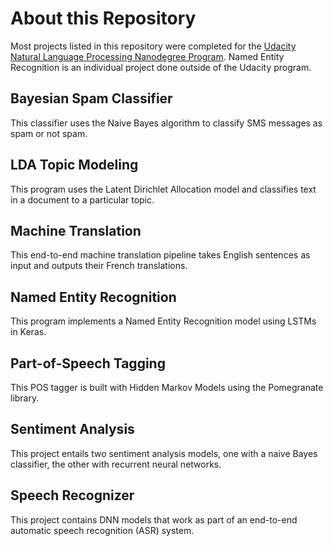 # About this Repository
Most projects listed in this repository were completed for the [Udacity Natural Language Processing Nanodegree Program](https://www.udacity.com/course/natural-language-processing-nanodegree--nd892). Named Entity Recognition is an individual project done outside of the Udacity program.
## Bayesian Spam Classifier
This classifier uses the Naive Bayes algorithm to classify SMS messages as spam or not spam.
## LDA Topic Modeling
This program uses the Latent Dirichlet Allocation model and classifies text in a document to a particular topic.
## Machine Translation
This end-to-end machine translation pipeline takes English sentences as input and outputs their French translations.
## Named Entity Recognition
This program implements a Named Entity Recognition model using LSTMs in Keras.
## Part-of-Speech Tagging
This POS tagger is built with Hidden Markov Models using the Pomegranate library.
## Sentiment Analysis
This project entails two sentiment analysis models, one with a naive Bayes classifier, the other with recurrent neural networks.
## Speech Recognizer
This project contains DNN models that work as part of an end-to-end automatic speech recognition (ASR) system.